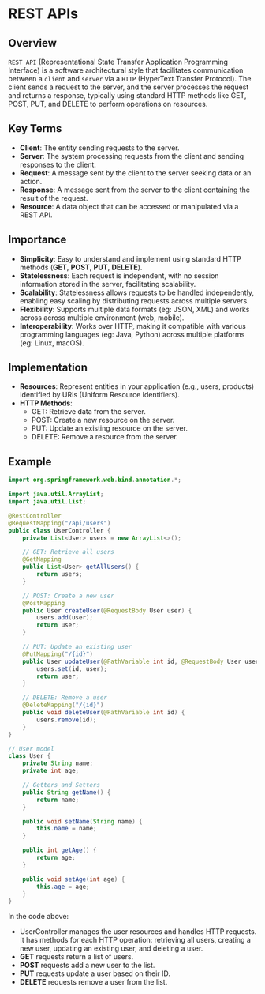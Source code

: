 # REST APIs

## Overview
`REST API` (Representational State Transfer Application Programming Interface) is a software architectural style that facilitates communication between a `client` and `server` via a `HTTP` (HyperText Transfer Protocol).
The client sends a request to the server, and the server processes the request and returns a response, typically using standard HTTP methods like GET, POST, PUT, and DELETE to perform operations on resources.

## Key Terms
- **Client**: The entity sending requests to the server.
- **Server**: The system processing requests from the client and sending responses to the client.
- **Request**: A message sent by the client to the server seeking data or an action.
- **Response**: A message sent from the server to the client containing the result of the request.
- **Resource**: A data object that can be accessed or manipulated via a REST API.

## Importance
- **Simplicity**: Easy to understand and implement using standard HTTP methods (**GET**, **POST**, **PUT**, **DELETE**).
- **Statelessness**: Each request is independent, with no session information stored in the server, facilitating scalability.
- **Scalability**: Statelessness allows requests to be handled independently, enabling easy scaling by distributing requests across multiple servers. 
- **Flexibility**: Supports multiple data formats (eg: JSON, XML) and works across across multiple environment (web, mobile).
- **Interoperability**: Works over HTTP, making it compatible with various programming languages (eg: Java, Python) across multiple platforms (eg: Linux, macOS).

## Implementation
- **Resources**: Represent entities in your application (e.g., users, products) identified by URIs (Uniform Resource Identifiers). 
- **HTTP Methods**:
  - GET: Retrieve data from the server.
  - POST: Create a new resource on the server.
  - PUT: Update an existing resource on the server.
  - DELETE: Remove a resource from the server.

## Example
```java
import org.springframework.web.bind.annotation.*;

import java.util.ArrayList;
import java.util.List;

@RestController
@RequestMapping("/api/users")
public class UserController {
    private List<User> users = new ArrayList<>();

    // GET: Retrieve all users
    @GetMapping
    public List<User> getAllUsers() {
        return users;
    }

    // POST: Create a new user
    @PostMapping
    public User createUser(@RequestBody User user) {
        users.add(user);
        return user;
    }

    // PUT: Update an existing user
    @PutMapping("/{id}")
    public User updateUser(@PathVariable int id, @RequestBody User user) {
        users.set(id, user);
        return user;
    }

    // DELETE: Remove a user
    @DeleteMapping("/{id}")
    public void deleteUser(@PathVariable int id) {
        users.remove(id);
    }
}

// User model
class User {
    private String name;
    private int age;

    // Getters and Setters
    public String getName() {
        return name;
    }

    public void setName(String name) {
        this.name = name;
    }

    public int getAge() {
        return age;
    }

    public void setAge(int age) {
        this.age = age;
    }
}
```
In the code above:
- UserController manages the user resources and handles HTTP requests. It has methods for each HTTP operation: retrieving all users, creating a new user, updating an existing user, and deleting a user. 
- **GET** requests return a list of users.
- **POST** requests add a new user to the list.
- **PUT** requests update a user based on their ID.
- **DELETE** requests remove a user from the list.
